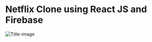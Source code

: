 # Netflix Clone using React JS and Firebase

![Title-image](https://github.com/nitish1310/Netflix-Clone/blob/master/public/netflix-clone.png)
